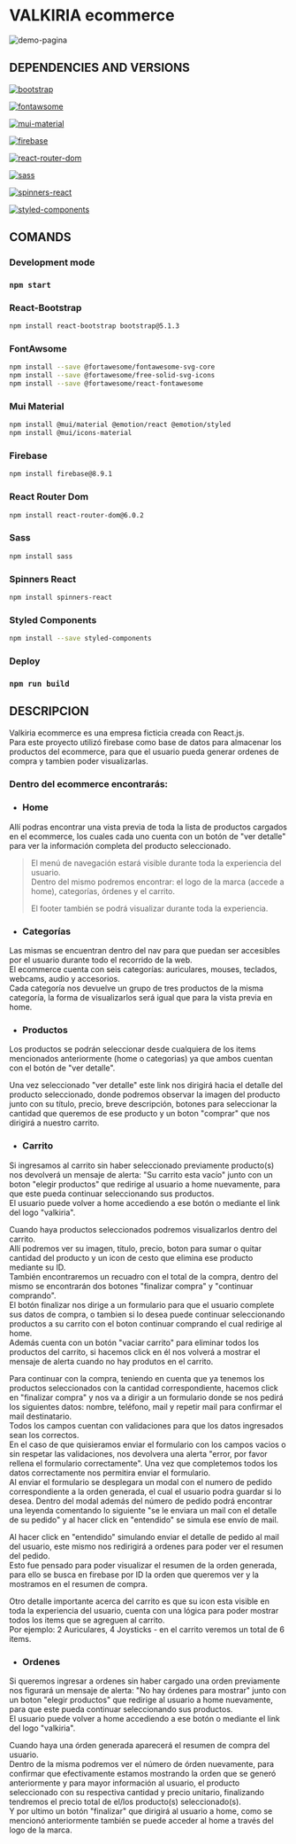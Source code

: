 # VALKIRIA ecommerce

![demo-pagina](https://user-images.githubusercontent.com/85142033/143733704-a81ef391-50f8-459f-bfca-cfad0e6effeb.gif)

## DEPENDENCIES AND VERSIONS 

[![bootstrap](https://img.shields.io/badge/bootstrap-%5E5.1.3-purple)](https://react-bootstrap.github.io/)

[![fontawsome](https://img.shields.io/badge/fontawsome-%5E0.1.16-purple)](https://fontawesome.com/v5.15/how-to-use/on-the-web/using-with/react)

[![mui-material](https://img.shields.io/badge/mui--material-%5E5.2.3-purple)](https://mui.com/)

[![firebase](https://img.shields.io/badge/firebase-%5E8.9.1-purple)](https://firebase.google.com/)

[![react-router-dom](https://img.shields.io/badge/react--router--dom-%5E6.0.2-purple)](https://v5.reactrouter.com/web/guides/quick-start)

[![sass](https://img.shields.io/badge/sass-%5E1.43.4-purple)](https://sass-lang.com/)

[![spinners-react](https://img.shields.io/badge/spinners--react-%5E1.0.6-purple)](https://www.npmjs.com/package/spinners-react)

[![styled-components](https://img.shields.io/badge/styled--components-%5E5.3.3-purple)](https://styled-components.com/)

## COMANDS

### Development mode

### `npm start`

### React-Bootstrap

```sh
npm install react-bootstrap bootstrap@5.1.3
```

### FontAwsome

```sh
npm install --save @fortawesome/fontawesome-svg-core
npm install --save @fortawesome/free-solid-svg-icons
npm install --save @fortawesome/react-fontawesome
```

### Mui Material

```sh
npm install @mui/material @emotion/react @emotion/styled
npm install @mui/icons-material
```

### Firebase

```sh
npm install firebase@8.9.1
```

### React Router Dom

```sh
npm install react-router-dom@6.0.2
```

### Sass

```sh
npm install sass
```

### Spinners React

```sh
npm install spinners-react
```

### Styled Components

```sh
npm install --save styled-components
```

### Deploy

### `npm run build`


## DESCRIPCION

Valkiria ecommerce es una empresa ficticia creada con React.js.  
Para este proyecto utilizó firebase como base de datos para almacenar los productos del ecommerce, para que el usuario pueda generar ordenes de compra y tambien poder visualizarlas. 

### Dentro del ecommerce encontrarás:

- ### Home

Allí podras encontrar una vista previa de toda la lista de productos cargados en el ecommerce, los cuales cada uno cuenta con un botón de "ver detalle" para ver la información completa del producto seleccionado.  

> El menú de navegación estará visible durante toda la experiencia del usuario.  
> Dentro del mismo podremos encontrar: el logo de la marca (accede a home), categorías, órdenes y el carrito.  
> 
> El footer también se podrá visualizar durante toda la experiencia. 

- ### Categorías

Las mismas se encuentran dentro del nav para que puedan ser accesibles por el usuario durante todo el recorrido de la web.  
El ecommerce cuenta con seis categorías: auriculares, mouses, teclados, webcams, audio y accesorios.  
Cada categoría nos devuelve un grupo de tres productos de la misma categoría, la forma de visualizarlos será igual que para la vista previa en home.

- ### Productos

Los productos se podrán seleccionar desde cualquiera de los items mencionados anteriormente (home o categorias) ya que ambos cuentan con el botón de "ver detalle". 

Una vez seleccionado "ver detalle" este link nos dirigirá hacia el detalle del producto seleccionado, donde podremos observar la imagen del producto junto con su título, precio, breve descripción, botones para seleccionar la cantidad que queremos de ese producto y un boton "comprar" que nos dirigirá a nuestro carrito.

- ### Carrito

Si ingresamos al carrito sin haber seleccionado previamente producto(s) nos devolverá un mensaje de alerta: "Su carrito esta vacío" junto con un boton "elegir productos" que redirige al usuario a home nuevamente, para que este pueda continuar seleccionando sus productos.  
El usuario puede volver a home accediendo a ese botón o mediante el link del logo "valkiria". 

Cuando haya productos seleccionados podremos visualizarlos dentro del carrito.  
Allí podremos ver su imagen, titulo, precio, boton para sumar o quitar cantidad del producto y un icon de cesto que elimina ese producto mediante su ID.  
También encontraremos un recuadro con el total de la compra, dentro del mismo se encontrarán dos botones "finalizar compra" y "continuar comprando".  
El botón finalizar nos dirige a un formulario para que el usuario complete sus datos de compra, o tambien si lo desea puede continuar seleccionando productos a su carrito con el boton continuar comprando el cual redirige al home.  
Además cuenta con un botón "vaciar carrito" para eliminar todos los productos del carrito, si hacemos click en él nos volverá a mostrar el mensaje de alerta cuando no hay produtos en el carrito. 

Para continuar con la compra, teniendo en cuenta que ya tenemos los productos seleccionados con la cantidad correspondiente, hacemos click en "finalizar compra" y nos va a dirigir a un formulario donde se nos pedirá los siguientes datos: nombre, teléfono, mail y repetir mail para confirmar el mail destinatario.  
Todos los campos cuentan con validaciones para que los datos ingresados sean los correctos.  
En el caso de que quisieramos enviar el formulario con los campos vacios o sin respetar las validaciones, nos devolvera una alerta "error, por favor rellena el formulario correctamente". Una vez que completemos todos los datos correctamente nos permitira enviar el formulario.  
Al enviar el formulario se desplegara un modal con el numero de pedido correspondiente a la orden generada, el cual el usuario podra guardar si lo desea. Dentro del modal además del número de pedido podrá encontrar una leyenda comentando lo siguiente "se le enviara un mail con el detalle de su pedido" y al hacer click en "entendido" se simula ese envío de mail. 

Al hacer click en "entendido" simulando enviar el detalle de pedido al mail del usuario, este mismo nos redirigirá a ordenes para poder ver el resumen del pedido.  
Esto fue pensado para poder visualizar el resumen de la orden generada, para ello se busca en firebase por ID la orden que queremos ver y la mostramos en el resumen de compra. 

Otro detalle importante acerca del carrito es que su icon esta visible en toda la experiencia del usuario, cuenta con una lógica para poder mostrar todos los items que se agreguen al carrito.  
Por ejemplo: 2 Auriculares, 4 Joysticks - en el carrito veremos un total de 6 items. 


- ### Ordenes 

Si queremos ingresar a ordenes sin haber cargado una orden previamente nos figurará un mensaje de alerta: "No hay órdenes para mostrar" junto con un boton "elegir productos" que redirige al usuario a home nuevamente, para que este pueda continuar seleccionando sus productos.  
El usuario puede volver a home accediendo a ese botón o mediante el link del logo "valkiria". 

Cuando haya una órden generada aparecerá el resumen de compra del usuario.  
Dentro de la misma podremos ver el número de órden nuevamente, para confirmar que efectivamente estamos mostrando la orden que se generó anteriormente y para mayor información al usuario, el producto seleccionado con su respectiva cantidad y precio unitario, finalizando tendremos el precio total de el/los producto(s) seleccionado(s).  
Y por ultimo un botón "finalizar" que dirigirá al usuario a home, como se mencionó anteriormente también se puede acceder al home a través del logo de la marca. 

